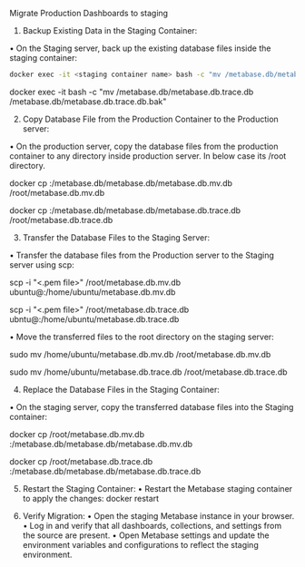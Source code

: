 Migrate Production Dashboards to staging

1. Backup Existing Data in the Staging Container:

•	On the Staging server, back up the existing database files inside the staging container:
```bash
docker exec -it <staging container name> bash -c "mv /metabase.db/metabase.db.mv.db /metabase.db/metabase.db.mv.db.bak"
```
docker exec -it <staging container name> bash -c "mv /metabase.db/metabase.db.trace.db /metabase.db/metabase.db.trace.db.bak"

2. Copy Database File from the Production Container to the Production server:

•	On the production server, copy the database files from the production container to any directory inside production server. In below case its /root directory.

docker cp <prod container name>:/metabase.db/metabase.db/metabase.db.mv.db /root/metabase.db.mv.db

docker cp <prod container name>:/metabase.db/metabase.db/metabase.db.trace.db /root/metabase.db.trace.db

3. Transfer the Database Files to the Staging Server:

•	Transfer the database files from the Production server to the Staging server using scp:

scp -i "<.pem file>" /root/metabase.db.mv.db ubuntu@<stagingserver>:/home/ubuntu/metabase.db.mv.db

scp -i "<.pem file>" /root/metabase.db.trace.db ubntu@<stagingserver>:/home/ubuntu/metabase.db.trace.db

•	Move the transferred files to the root directory on the staging server:

sudo mv /home/ubuntu/metabase.db.mv.db /root/metabase.db.mv.db

sudo mv /home/ubuntu/metabase.db.trace.db /root/metabase.db.trace.db

4. Replace the Database Files in the Staging Container:

•	On the staging server, copy the transferred database files into the Staging container:

docker cp /root/metabase.db.mv.db <staging container name>:/metabase.db/metabase.db/metabase.db.mv.db


docker cp /root/metabase.db.trace.db <staging container name>:/metabase.db/metabase.db/metabase.db.trace.db


5. Restart the Staging Container:
•	Restart the Metabase staging container to apply the changes:
docker restart <staging container name>

6. Verify Migration:
•	Open the staging Metabase instance in your browser.
•	Log in and verify that all dashboards, collections, and settings from the source are present.
•	Open Metabase settings and update the environment variables and configurations to reflect the staging environment.

